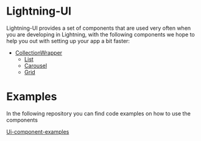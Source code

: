 # Lightning-UI

Lightning-UI provides a set of components that are used very often when you are developing in Lightning, with the following components we hope to help you out with setting up your app a bit faster: 

* [CollectionWrapper](docs/CollectionWrapper/index.md)
    * [List](docs/CollectionWrapper/List.md)
    * [Carousel](docs/CollectionWrapper/Carousel.md)
    * [Grid](docs/CollectionWrapper/Grid.md)


# Examples
In the following repository you can find code examples on how to use the components

[Ui-component-examples](https://github.com/mlapps/ui-component-examples)